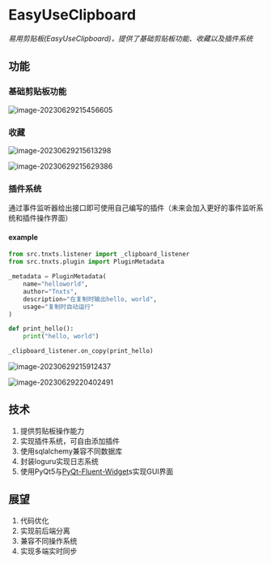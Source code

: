 # EasyUseClipboard
*易用剪贴板(EasyUseClipboard)，提供了基础剪贴板功能、收藏以及插件系统*

## 功能

### 基础剪贴板功能

![image-20230629215456605](E:/Desktop/%E8%AF%BE%E8%AE%BE/%E5%89%AA%E8%B4%B4%E6%9D%BF/202306292155750.png)

### 收藏

![image-20230629215613298](E:/Desktop/%E8%AF%BE%E8%AE%BE/%E5%89%AA%E8%B4%B4%E6%9D%BF/202306292156336.png)

![image-20230629215629386](E:/Desktop/%E8%AF%BE%E8%AE%BE/%E5%89%AA%E8%B4%B4%E6%9D%BF/202306292156423.png)

### 插件系统

通过事件监听器给出接口即可使用自己编写的插件（未来会加入更好的事件监听系统和插件操作界面）

#### example

```python
from src.tnxts.listener import _clipboard_listener
from src.tnxts.plugin import PluginMetadata

_metadata = PluginMetadata(
    name="helloworld",
    author="Tnxts",
    description="在复制时输出hello, world",
    usage="复制时自动运行"
)

def print_hello():
    print("hello, world")

_clipboard_listener.on_copy(print_hello)
```

![image-20230629215912437](E:/Desktop/%E8%AF%BE%E8%AE%BE/%E5%89%AA%E8%B4%B4%E6%9D%BF/202306292159475.png)

![image-20230629220402491](E:/Desktop/%E8%AF%BE%E8%AE%BE/%E5%89%AA%E8%B4%B4%E6%9D%BF/202306292204536.png)

## 技术

1. 提供剪贴板操作能力
2. 实现插件系统，可自由添加插件
3. 使用sqlalchemy兼容不同数据库
4. 封装loguru实现日志系统
5. 使用PyQt5与[PyQt-Fluent-Widget](https://github.com/zhiyiYo/PyQt-Fluent-Widgets)s实现GUI界面

## 展望

1. 代码优化
2. 实现前后端分离
3. 兼容不同操作系统
4. 实现多端实时同步
